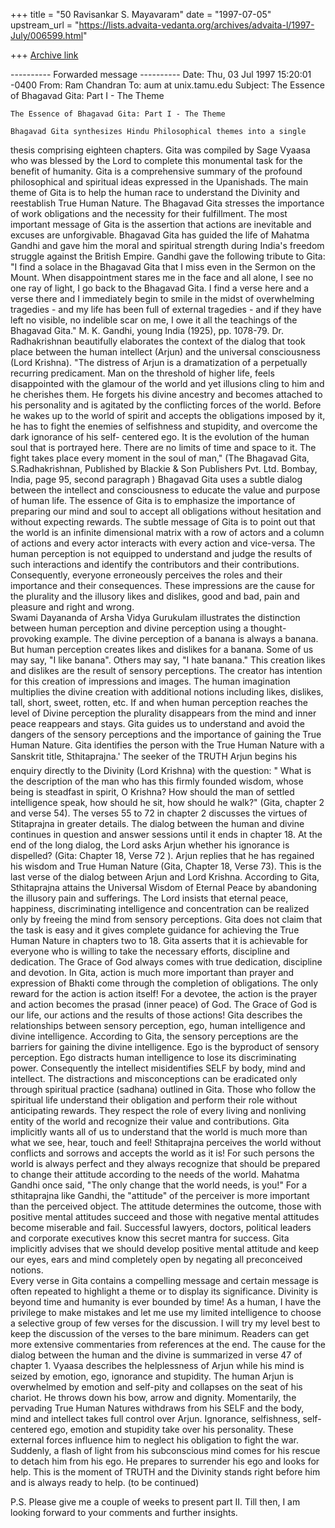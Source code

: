 +++
title = "50 Ravisankar S. Mayavaram"
date = "1997-07-05"
upstream_url = "https://lists.advaita-vedanta.org/archives/advaita-l/1997-July/006599.html"

+++
[Archive link](https://lists.advaita-vedanta.org/archives/advaita-l/1997-July/006599.html)

---------- Forwarded message ----------
Date: Thu, 03 Jul 1997 15:20:01 -0400
From: Ram Chandran <chandran at email.econ.ag.gov>
To: aum at unix.tamu.edu
Subject: The Essence of Bhagavad Gita: Part I - The Theme

	The Essence of Bhagavad Gita: Part I - The Theme

	Bhagavad Gita synthesizes Hindu Philosophical themes into a single
thesis comprising eighteen chapters.  Gita was compiled by Sage Vyaasa
who was blessed by the Lord to complete this monumental task for the
benefit of humanity. Gita is a comprehensive summary of the profound
philosophical and spiritual ideas expressed in the Upanishads.   The
main theme of Gita is to help the human race to understand the Divinity
and reestablish True Human Nature.  The Bhagavad Gita stresses the
importance of work obligations and the necessity for their fulfillment. 
The most important message of Gita is the assertion that actions are
inevitable and excuses are unforgivable.  Bhagavad Gita has guided the
life of Mahatma Gandhi and gave him the moral and spiritual strength
during India's freedom struggle against the British Empire. Gandhi gave
the following tribute to Gita:  "I find a solace in the Bhagavad Gita
that I miss even in the Sermon on the Mount. When disappointment stares
me in the face and all alone, I see no one ray of light, I go back to
the Bhagavad Gita. I find a verse here and a verse there and I
immediately begin to smile in the midst of overwhelming tragedies - and
my life has been full of external tragedies - and if they have left no
visible, no indelible scar on me,  I owe it all the teachings of the
Bhagavad Gita." M. K. Gandhi, young India (1925), pp. 1078-79.
	Dr. Radhakrishnan beautifully elaborates the context of the dialog that
took place between the human intellect (Arjun)  and the universal
consciousness (Lord Krishna).  "The distress of Arjun is a dramatization
of a perpetually recurring predicament. Man on the threshold of higher
life, feels disappointed with the glamour of the world and yet illusions
cling to him and he cherishes them. He forgets his divine ancestry and
becomes attached to his personality and is agitated by the conflicting
forces of the world.  Before he wakes up to the world of spirit and
accepts the obligations imposed by it, he has to fight the enemies of
selfishness and stupidity, and overcome the dark ignorance of his self-
centered ego. It is the evolution of the human soul that is portrayed
here.  There are no limits of time and space to it.  The fight takes
place every moment in the soul of man," (The Bhagavad Gita,
S.Radhakrishnan, Published by Blackie & Son Publishers Pvt. Ltd. Bombay,
India,  page 95, second paragraph )
	Bhagavad Gita uses a subtle dialog between the intellect and
consciousness to educate  the value and purpose of human life.  The
essence of Gita is to emphasize the importance of preparing our mind and
soul to accept all obligations without hesitation and without expecting
rewards. The subtle message of Gita is to point out that the world is an
infinite dimensional matrix with a row of actors and a column of actions
and every actor interacts with every action and vice-versa.  The human
perception is not equipped to understand and judge the results of such
interactions and identify the contributors and their contributions. 
Consequently,  everyone erroneously perceives the roles and their
importance and their consequences.  These impressions are the cause for
the plurality and the illusory likes and dislikes, good and bad, pain
and pleasure and right and wrong.   
	Swami Dayananda of Arsha Vidya Gurukulam illustrates the distinction
between human perception and divine perception using a thought-provoking
example.  The divine perception of a banana is always a banana.  But
human perception creates likes and dislikes for a banana.  Some of us
may say, "I like banana".  Others may say, "I hate banana."   This
creation likes and dislikes are the result of  sensory perceptions.  The
creator has intention for this creation of impressions and images. The
human imagination multiplies the divine creation with additional notions
including likes, dislikes, tall, short, sweet, rotten, etc.  If and when
human perception reaches the level of Divine perception the plurality
disappears from the mind and inner peace reappears and stays. Gita
guides us to understand and avoid the dangers of the sensory perceptions
and the importance of gaining the True Human Nature.
	Gita identifies the person with the True Human Nature with a Sanskrit
title, Sthitaprajna.'  The seeker of the TRUTH Arjun begins his enquiry
directly to the Divinity (Lord Krishna) with the question: " What is the
description of the man who has this firmly founded wisdom, whose being
is steadfast in spirit, O Krishna? How should the man of settled
intelligence speak, how should he sit, how should he walk?" (Gita,
chapter 2 and verse 54).   The verses 55 to 72 in chapter 2 discusses
the virtues of Stitaprajna in greater details. The dialog between the
human and divine continues in question and answer sessions until it ends
in chapter 18.   At the end of the long dialog, the Lord asks Arjun
whether his ignorance is dispelled? (Gita:  Chapter 18, Verse 72 ). 
Arjun replies that he has regained his wisdom and True Human Nature 
(Gita, Chapter 18, Verse 73). This is the last verse of the dialog
between Arjun and Lord Krishna.
	According to Gita,  Sthitaprajna attains the Universal Wisdom of
Eternal Peace by abandoning the illusory pain and sufferings.  The Lord
insists that eternal peace, happiness, discriminating intelligence and
concentration can be realized only by freeing the mind from sensory
perceptions.  Gita does not claim that the task is easy and it gives
complete guidance for achieving the True Human Nature in chapters two to
18.  Gita asserts that it is achievable for everyone who is willing to
take the necessary efforts, discipline and dedication.  The Grace of God
always comes with true dedication, discipline and devotion. In Gita,
action is much more important than prayer and expression of Bhakti come
through the completion of obligations. The only reward for the action is
action itself! For a devotee, the action is the prayer and action
becomes the prasad (inner peace) of God.  The Grace of God is our life,
our actions and the results of those actions!
	Gita describes the relationships between sensory perception, ego, human
intelligence and divine intelligence.  According to Gita,  the sensory
perceptions are the barriers for gaining the divine intelligence.  Ego
is the byproduct of sensory perception. Ego distracts human intelligence
to lose its discriminating power. Consequently the intellect
misidentifies SELF by body, mind and intellect.  The distractions and
misconceptions can be eradicated only through spiritual practice
(sadhana) outlined in Gita.  Those who follow the spiritual life
understand their obligation and perform their role without anticipating
rewards. They respect the role of every living and nonliving entity of
the world and recognize their value and contributions.  Gita implicitly
wants all of us to understand that the world is much more than what we
see, hear, touch and feel!
  	Sthitaprajna perceives the world without conflicts and sorrows and
accepts the world as it is!  For such  persons the world is always
perfect and they always recognize that should be prepared to change
their attitude according to the needs of the world.  Mahatma Gandhi once
said,  "The only change that the world needs, is you!" For a
sthitaprajna like Gandhi, the "attitude" of the perceiver is more
important than the perceived object. The attitude determines the
outcome, those with positive mental attitudes succeed and those with
negative mental attitudes become miserable and fail.  Successful
lawyers, doctors, political leaders and corporate executives know this
secret mantra for success.  Gita implicitly advises that we should
develop positive mental attitude and keep our eyes, ears and mind
completely open by negating all preconceived notions.  
	Every verse in Gita contains a compelling message and certain message
is often repeated to highlight a theme or to display its significance. 
Divinity is beyond time and humanity is ever bounded by time!  As a
human, I have the privilege to make mistakes and let me use my limited
intelligence to choose a selective group of few verses for the
discussion.  I will try my level best to keep the discussion of the
verses to the bare minimum. Readers can get more extensive commentaries
from references at the end.
	The cause for the dialog between the human and the divine is summarized
in verse 47 of chapter 1.  Vyaasa describes the helplessness of Arjun
while his mind is seized by emotion, ego, ignorance and stupidity.  The
human Arjun is overwhelmed by emotion and self-pity and collapses on the
seat of his chariot. He throws down his bow, arrow and dignity. 
Momentarily, the pervading True Human Natures withdraws from his SELF
and the body, mind and intellect takes full control over Arjun. 
Ignorance, selfishness, self-centered ego, emotion and stupidity take
over his personality.  These external forces influence him to neglect
his obligation to fight the war.  Suddenly, a flash of light from his
subconscious mind comes for his rescue to detach him from his ego.  He
prepares to surrender his ego and looks for help. This is the moment of
TRUTH and the Divinity stands right before him and is always ready to
help.    (to be continued)

P.S.	Please give me a couple of weeks to present part II.  Till then, I
am looking forward to your comments and further insights.


